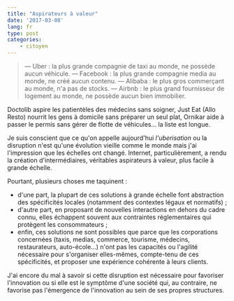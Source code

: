 ```yaml
---
title: "Aspirateurs à valeur"
date: '2017-03-08'
lang: fr
type: post
categories:
    - citoyen
---
```


> — Uber :  la plus grande compagnie de taxi au monde, ne possède aucun véhicule.
> — Facebook : la plus grande compagnie media au monde, ne créé aucun contenu.
> — Alibaba : le plus gros commerçant au monde, n'a pas de stocks.
> — Airbnb : le plus grand fournisseur de logement au monde, ne possède aucun bien immobilier.

Doctolib aspire les patientèles des médecins sans soigner, Just Eat (Allo Resto) nourrit les gens à domicile sans préparer un seul plat, Ornikar aide à passer le permis sans gérer de flotte de véhicules… la liste est longue.

Je suis conscient que ce qu'on appelle aujourd'hui *l'uberisation* ou la disruption n'est qu'une évolution vieille comme le monde mais j'ai l'impression que les échelles ont changé. Internet, particulièrement, a rendu la création d'intermédiaires, véritables aspirateurs à valeur, plus facile à grande échelle.

Pourtant, plusieurs choses me taquinent :

- d'une part, la plupart de ces solutions à grande échelle font abstraction des spécificités locales (notamment des contextes légaux et normatifs) ;
- d'autre part, en proposant de nouvelles interactions en dehors du cadre connu, elles échappent souvent aux contraintes réglementaires qui protègent les consommateurs ;
- enfin, ces solutions ne sont possibles que parce que les corporations concernées (taxis, medias, commerce, tourisme, médecins, restaurateurs, auto-école…) n'ont pas les capacités ou l'agilité nécessaire pour s'organiser elles-mêmes, compte-tenu de ces spécificités, et proposer une expérience cohérente à leurs clients.

J'ai encore du mal à savoir si cette disruption est nécessaire pour favoriser l'innovation ou si elle est le symptôme d'une société qui, au contraire, ne favorise pas l'émergence de l'innovation au sein de ses propres structures.